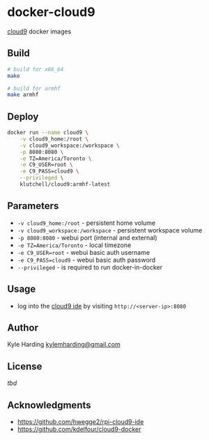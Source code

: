 # docker-cloud9

[cloud9](https://c9.io/) docker images

## Build

```bash
# build for x86_64
make

# build for armhf
make armhf
```

## Deploy

```bash
docker run --name cloud9 \
    -v cloud9_home:/root \
    -v cloud9_workspace:/workspace \
    -p 8080:8080 \
    -e TZ=America/Toronto \
    -e C9_USER=root \
    -e C9_PASS=cloud9 \
    --privileged \
    klutchell/cloud9:armhf-latest
```

## Parameters

* `-v cloud9_home:/root` - persistent home volume
* `-v cloud9_workspace:/workspace` - persistent workspace volume
* `-p 8080:8080` - webui port (internal and external)
* `-e TZ=America/Toronto` - local timezone
* `-e C9_USER=root` - webui basic auth username
* `-e C9_PASS=cloud9` - webui basic auth password
* `--privileged` - is required to run docker-in-docker

## Usage

* log into the [cloud9 ide](https://c9.io/) by visiting `http://<server-ip>:8080`

## Author

Kyle Harding <kylemharding@gmail.com>

## License

_tbd_

## Acknowledgments

* https://github.com/hwegge2/rpi-cloud9-ide
* https://github.com/kdelfour/cloud9-docker